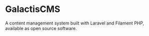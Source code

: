 # GalactisCMS
A content management system built with Laravel and Filament PHP, available as open source software.
